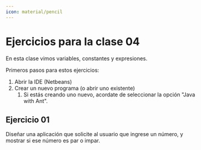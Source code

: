 ```yaml
---
icon: material/pencil
---
```

# Ejercicios para la clase 04
En esta clase vimos variables, constantes y expresiones.

Primeros pasos para estos ejercicios:

1. Abrir la IDE (Netbeans)
2. Crear un nuevo programa (o abrir uno existente)
     1. Si estás creando uno nuevo, acordate de seleccionar la opción "Java with Ant".

## Ejercicio 01
Diseñar una aplicación que solicite al usuario que ingrese un número, y mostrar si ese número es par o impar.